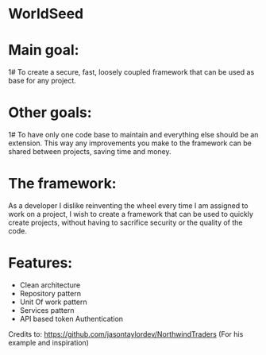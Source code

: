 # WorldSeed

# Main goal:
1# To create a secure, fast, loosely coupled framework that can be used as base for any project.

# Other goals: 
1# To have only one code base to maintain and everything else should be an extension. This way any improvements you make to the framework can be shared between projects, saving time and money.

# The framework:
As a developer I dislike reinventing the wheel every time I am assigned to work on a project, I wish to create a framework that can be used to quickly create projects, without having to sacrifice security or the quality of the code.

# Features:
- Clean architecture
- Repository pattern
- Unit Of work pattern
- Services pattern
- API based token Authentication

Credits to:
https://github.com/jasontaylordev/NorthwindTraders (For his example and inspiration)
